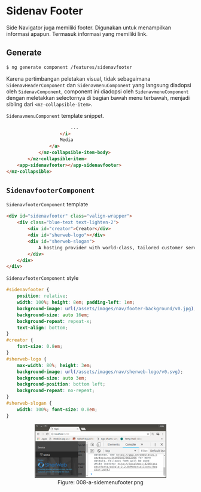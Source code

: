# Sidenav Footer

Side Navigator juga memiliki footer. Digunakan untuk menampilkan informasi apapun. Termasuk informasi yang memiliki link.

## Generate

```bash
$ ng generate component /features/sidenavfooter
```

Karena pertimbangan peletakan visual, tidak sebagaimana `SidenavHeaderComponent` dan `SidenavmenuComponent` yang langsung diadopsi oleh `SidenavComponent`, component ini diadopsi oleh `SidenavmenuComponent` dengan meletakkan selectornya di bagian bawah menu terbawah, menjadi sibling dari `<mz-collapsible-item>`.


`SidenavmenuComponent` template snippet.

```html
                        ...
                    </i>
                    Media
                </a>
            </mz-collapsible-item-body>
        </mz-collapsible-item>
    <app-sidenavfooter></app-sidenavfooter>
</mz-collapsible>
```

## `SidenavfooterComponent`

`SidenavfooterComponent` template

```html
<div id="sidenavfooter" class="valign-wrapper">
    <div class="blue-text text-lighten-2">
        <div id="creator">Creator</div>
        <div id="sherweb-logo"></div>
        <div id="sherweb-slogan">
            A hosting provider with world-class, tailored customer service. We simplify the cloud.
        </div>
    </div>
</div>
```

`SidenavfooterComponent` style

```css
#sidenavfooter {
    position: relative;
    width: 100%; height: 8em; padding-left: 1em;
    background-image: url(/assets/images/nav/footer-background/v0.jpg);
    background-size: auto 16em;
    background-repeat: repeat-x;
    text-align: bottom;
}
#creator {
    font-size: 0.8em;
}
#sherweb-logo {
    max-width: 80%; height: 3em;
    background-image: url(/assets/images/nav/sherweb-logo/v0.svg);
    background-size: auto 3em;
    background-position: bottom left;
    background-repeat: no-repeat;
}
#sherweb-slogan {
    width: 100%; font-size: 0.8em;
}
```

<p align="center">
	<img src="./figures/008-a-sidemenufooter.png" width="70%" alt="008-a-sidemenufooter.png" />
    <br />
    Figure: 008-a-sidemenufooter.png
</p>